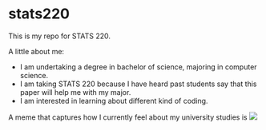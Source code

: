 # stats220

This is my repo for STATS 220. 

A little about me:

- I am undertaking a degree in bachelor of science, majoring in computer science.
- I am taking STATS 220 because I have heard past students say that this paper will help me with my major.
- I am interested in learning about different kind of coding.

A meme that captures how I currently feel about my university studies is ![](https://c.tenor.com/8druEACXtX8AAAAd/tenor.gif)
